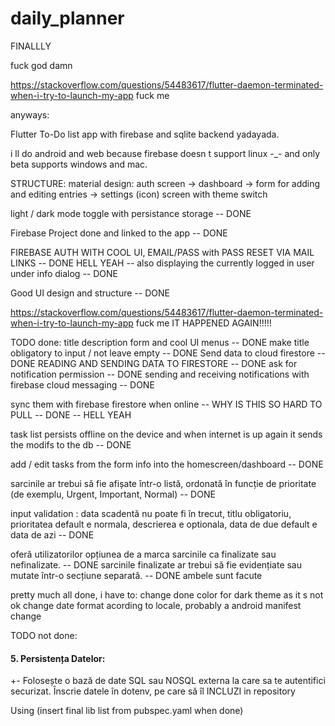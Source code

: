 # daily_planner

FINALLLY

fuck god damn

https://stackoverflow.com/questions/54483617/flutter-daemon-terminated-when-i-try-to-launch-my-app fuck me

anyways:

Flutter To-Do list app with firebase and sqlite backend yadayada.

i ll do android and web because firebase doesn t support linux -_- and only beta supports windows and mac.

STRUCTURE:
material design: auth screen -> dashboard -> form for adding and editing entries
                                          -> settings (icon) screen with theme switch

light / dark mode toggle with persistance storage -- DONE

Firebase Project done and linked to the app -- DONE

FIREBASE AUTH WITH COOL UI, EMAIL/PASS with PASS RESET VIA MAIL LINKS -- DONE
HELL YEAH -- also displaying the currently logged in user under info dialog -- DONE

Good UI design and structure -- DONE

https://stackoverflow.com/questions/54483617/flutter-daemon-terminated-when-i-try-to-launch-my-app fuck me
IT HAPPENED AGAIN!!!!!

TODO done:
title description form and cool UI menus -- DONE
make title obligatory to input / not leave empty -- DONE
Send data to cloud firestore -- DONE
READING AND SENDING DATA TO FIRESTORE -- DONE
ask for notification permission -- DONE
sending and receiving notifications with firebase cloud messaging -- DONE

sync them with firebase firestore when online -- WHY IS THIS SO HARD TO PULL
                                              -- DONE
                                              -- HELL YEAH

task list persists offline on the device and when internet is up again it sends the modifs to the db -- DONE

add / edit tasks from the form info into the homescreen/dashboard -- DONE

sarcinile ar trebui să fie afișate într-o listă, ordonată în funcție de prioritate (de exemplu, Urgent, Important, Normal) -- DONE

input validation : data scadentă nu poate fi în trecut, titlu obligatoriu, prioritatea default e normala, descrierea e optionala, data de due default e data de azi -- DONE

oferă utilizatorilor opțiunea de a marca sarcinile ca finalizate sau nefinalizate. -- DONE
sarcinile finalizate ar trebui să fie evidențiate sau mutate într-o secțiune separată. -- DONE ambele sunt facute

pretty much all done, i have to:
change done color for dark theme as it s not ok
change date format acording to locale, probably a android manifest change

TODO not done:

#### 5. Persistența Datelor:
+- Folosește o bază de date SQL sau NOSQL externa la care sa te autentifici securizat. Înscrie datele în dotenv, pe care să îl INCLUZI in repository

Using
(insert final lib list from pubspec.yaml when done)